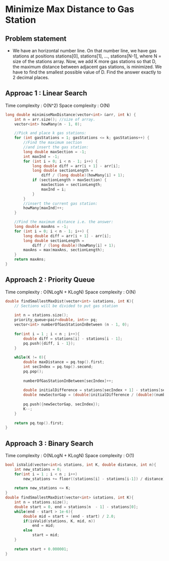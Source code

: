 # Minimize Max Distance to Gas Station

## Problem statement 

- We have an horizontal number line. On that number line, we have gas stations at positions stations[0], stations[1], ..., stations[N-1], where N = size of the stations array. Now, we add K more gas stations so that D, the maximum distance between adjacent gas stations, is minimized. We have to find the smallest possible value of D. Find the answer exactly to 2 decimal places.

## Approac 1 : Linear Search

Time complexity : O(N^2) 
Space complexity : O(N)

```cpp
long double minimiseMaxDistance(vector<int> &arr, int k) {
    int n = arr.size(); //size of array.
    vector<int> howMany(n - 1, 0);

    //Pick and place k gas stations:
    for (int gasStations = 1; gasStations <= k; gasStations++) {
        //Find the maximum section
        //and insert the gas station:
        long double maxSection = -1;
        int maxInd = -1;
        for (int i = 0; i < n - 1; i++) {
            long double diff = arr[i + 1] - arr[i];
            long double sectionLength =
                diff / (long double)(howMany[i] + 1);
            if (sectionLength > maxSection) {
                maxSection = sectionLength;
                maxInd = i;
            }
        }
        //insert the current gas station:
        howMany[maxInd]++;
    }

    //Find the maximum distance i.e. the answer:
    long double maxAns = -1;
    for (int i = 0; i < n - 1; i++) {
        long double diff = arr[i + 1] - arr[i];
        long double sectionLength =
            diff / (long double)(howMany[i] + 1);
        maxAns = max(maxAns, sectionLength);
    }
    return maxAns;
}
```

## Approach 2 : Priority Queue

Time complexity : O(NLogN + KLogN) 
Space complexity : O(N)

```cpp
double findSmallestMaxDist(vector<int> &stations, int K){
    // Sections will be divided to put gas station
    
    int n = stations.size();
    priority_queue<pair<double, int>> pq;
    vector<int> numberOfGasStationInBetween (n - 1, 0);
    
    for(int i = 1 ; i < n ; i++){
        double diff = stations[i] - stations[i - 1];
        pq.push({diff, i - 1});
    }
    
    while(K != 0){
        double maxDistance = pq.top().first;
        int secIndex = pq.top().second;
        pq.pop();
        
        numberOfGasStationInBetween[secIndex]++;
        
        double initialDifference = stations[secIndex + 1] - stations[secIndex];
        double newSectorGap = (double)initialDifference / (double)(numberOfGasStationInBetween[secIndex] + 1);
        
        pq.push({newSectorGap, secIndex});
        K--;
    }
    
    return pq.top().first;
}
```

## Approach 3 : Binary Search

Time complexity : O(NLogN + KLogN) 
Space complexity : O(1)

```cpp
bool isValid(vector<int>& stations, int K, double distance, int n){
    int new_stations = 0;
    for(int i = 1 ; i < n ; i++)
        new_stations += floor((stations[i] - stations[i-1]) / distance);
        
    return new_stations <= K;
}
double findSmallestMaxDist(vector<int> &stations, int K){
    int n = stations.size();
    double start = 0, end = stations[n  - 1] - stations[0];
    while(end - start > 1e-6){
        double mid = start + (end - start) / 2.0;
        if(isValid(stations, K, mid, n))
            end = mid;
        else
            start = mid;
    }
    
    return start + 0.000001;
}
```